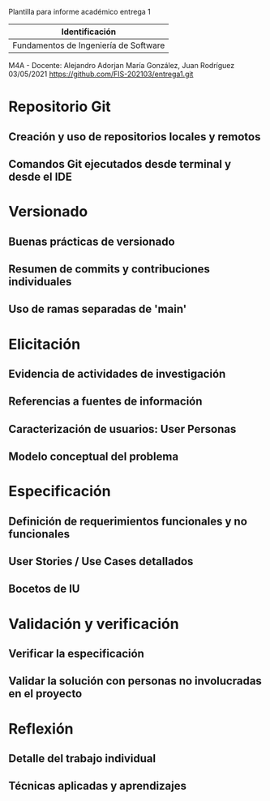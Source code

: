 Plantilla para informe académico entrega 1


| Identificación
|-----------
| Fundamentos de Ingeniería de Software
M4A - Docente: Alejandro Adorjan
María González, Juan Rodríguez
03/05/2021
https://github.com/FIS-202103/entrega1.git


# Repositorio Git

## Creación y uso de repositorios locales y remotos

## Comandos Git ejecutados desde terminal y desde el IDE


# Versionado

## Buenas prácticas de versionado

## Resumen de commits y contribuciones individuales

## Uso de ramas separadas de 'main'


# Elicitación

## Evidencia de actividades de investigación

## Referencias a fuentes de información

## Caracterización de usuarios: User Personas

## Modelo conceptual del problema


# Especificación

## Definición de requerimientos funcionales y no funcionales

## User Stories / Use Cases detallados

## Bocetos de IU


# Validación y verificación

## Verificar la especificación

## Validar la solución con personas no involucradas en el proyecto


# Reflexión

## Detalle del trabajo individual

## Técnicas aplicadas y aprendizajes




